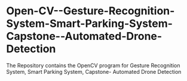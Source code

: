 # Open-CV--Gesture-Recognition-System-Smart-Parking-System-Capstone--Automated-Drone-Detection
The Repository contains the OpenCV program for Gesture Recognition System, Smart Parking System, Capstone- Automated Drone Detection
